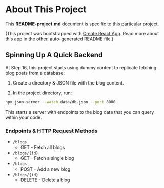 # About This Project

This **README-project.md** document is specific to this particular project.

(This project was bootstrapped with [Create React App](https://github.com/facebook/create-react-app). Read more about this app in the other, auto-generated README file.)

## Spinning Up A Quick Backend

At Step 16, this project starts using dummy content to replicate fetching blog posts from a database:

1. Create a directory & JSON file with the blog content.

2. In the project directory, run:

```bash
npx json-server --watch data/db.json --port 8000
```

This starts a server with endpoints to the blog data that you can query within your code.

### Endpoints & HTTP Request Methods

-   `/blogs`
    -   GET - Fetch all blogs
-   `/blogs/{id}`
    -   GET - Fetch a single blog
-   `/blogs`
    -   POST - Add a new blog
-   `/blogs/{id}`
    -   DELETE - Delete a blog
